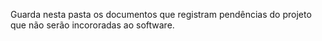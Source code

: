 Guarda nesta pasta os documentos que registram pendências do projeto que não serão incororadas ao software.